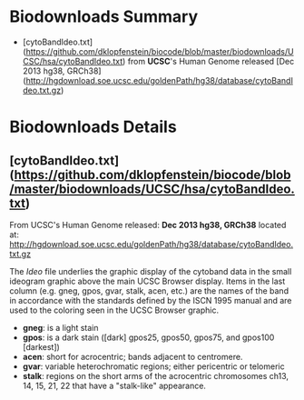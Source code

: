# Biodownloads Summary

* <a name="top"></a>[cytoBandIdeo.txt] (https://github.com/dklopfenstein/biocode/blob/master/biodownloads/UCSC/hsa/cytoBandIdeo.txt) from **UCSC**'s Human Genome released [Dec 2013 hg38, GRCh38] (http://hgdownload.soe.ucsc.edu/goldenPath/hg38/database/cytoBandIdeo.txt.gz)

# Biodownloads Details

## <a name="cytoBandIdeo"></a>[cytoBandIdeo.txt] (https://github.com/dklopfenstein/biocode/blob/master/biodownloads/UCSC/hsa/cytoBandIdeo.txt) 
From UCSC's Human Genome released: **Dec 2013 hg38, GRCh38**
located at: http://hgdownload.soe.ucsc.edu/goldenPath/hg38/database/cytoBandIdeo.txt.gz

The *Ideo* file underlies the graphic display of the cytoband data in the small ideogram graphic above the main UCSC Browser display. Items in the last column (e.g. gneg, gpos, gvar, stalk, acen, etc.) are the names of the band in accordance with the standards defined by the ISCN 1995 manual and are used to the coloring seen in the UCSC Browser graphic.

* **gneg**: is a light stain
* **gpos**: is a dark stain ([dark] gpos25, gpos50, gpos75, and gpos100 [darkest])
* **acen**: short for acrocentric; bands adjacent to centromere.
* **gvar**: variable heterochromatic regions; either pericentric or telomeric
* **stalk**: regions on the short arms of the acrocentric chromosomes ch13, 14, 15, 21, 22 that have a "stalk-like" appearance.

